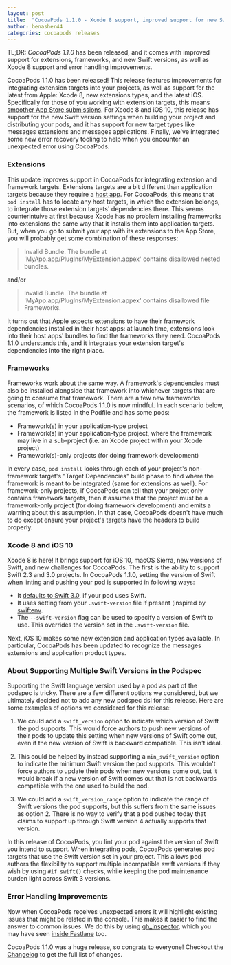 ```yaml
---
layout: post
title:  "CocoaPods 1.1.0 - Xcode 8 support, improved support for new Swift versions, extensions, frameworks, and more"
author: benasher44
categories: cocoapods releases
---
```

TL;DR: _CocoaPods 1.1.0_ has been released, and it comes with improved support for extensions, frameworks, and new Swift versions, as well as Xcode 8 support and error handling improvements.

<!-- more -->

CocoaPods 1.1.0 has been released! This release features improvements for integrating extension targets into your projects, as well as support for the latest from Apple: Xcode 8, new extensions types, and the latest iOS. Specifically for those of you working with extension targets, this means [smoother App Store submissions](https://github.com/CocoaPods/CocoaPods/issues/4203). For Xcode 8 and iOS 10, this release has support for the new Swift version settings when building your project and distributing your pods, and it has support for new target types like messages extensions and messages applications. Finally, we've integrated some new error recovery tooling to help when you encounter an unexpected error using CocoaPods.


### Extensions

This update improves support in CocoaPods for integrating extension and framework targets. Extensions targets are a bit different than application targets because they require a [host app](https://developer.apple.com/library/ios/documentation/General/Conceptual/ExtensibilityPG/ExtensionOverview.html#//apple_ref/doc/uid/TP40014214-CH2-SW5). For CocoaPods, this means that `pod install` has to locate any host targets, in which the extension belongs, to integrate those extension targets' dependencies there. This seems counterintuive at first because Xcode has no problem installing frameworks into extensions the same way that it installs them into application targets. But, when you go to submit your app with its extensions to the App Store, you will probably get some combination of these responses:

> Invalid Bundle. The bundle at 'MyApp.app/PlugIns/MyExtension.appex' contains disallowed nested bundles.

and/or

> Invalid Bundle. The bundle at 'MyApp.app/PlugIns/MyExtension.appex' contains disallowed file Frameworks.

It turns out that Apple expects extensions to have their framework dependencies installed in their host apps: at launch time, extensions look into their host apps' bundles to find the frameworks they need. CocoaPods 1.1.0 understands this, and it integrates your extension target's dependencies into the right place.


### Frameworks

Frameworks work about the same way. A framework's dependencies must also be installed alongside that framework into whichever targets that are going to consume that framework. There are a few new frameworks scenarios, of which CocoaPods 1.1.0 is now mindful. In each scenario below, the framework is listed in the Podfile and has some pods:

* Framework(s) in your application-type project
* Framework(s) in your application-type project, where the framework may live in a sub-project (i.e. an Xcode project within your Xcode project)
* Framework(s)-only projects (for doing framework development)

In every case, `pod install` looks through each of your project's non-framework target's "Target Dependencies" build phase to find where the framework is meant to be integrated (same for extensions as well). For framework-only projects, if CocoaPods can tell that your project only contains framework targets, then it assumes that the project must be a framework-only project (for doing framework development) and emits a warning about this assumption. In that case, CocoaPods doesn't have much to do except ensure your project's targets have the headers to build properly.


### Xcode 8 and iOS 10

Xcode 8 is here! It brings support for iOS 10, macOS Sierra, new versions of Swift, and new challenges for CocoaPods. The first is the ability to support Swift 2.3 and 3.0 projects. In CocoaPods 1.1.0, setting the version of Swift when linting and pushing your pod is supported in following ways:

* It [defaults to Swift 3.0](https://github.com/CocoaPods/CocoaPods/issues/6041), if your pod uses Swift.
* It uses setting from your `.swift-version` file if present (inspired by [swiftenv](https://github.com/kylef/swiftenv).
* The `--swift-version` flag can be used to specify a version of Swift to use. This overrides the version set in the `.swift-version` file.

Next, iOS 10 makes some new extension and application types available. In particular, CocoaPods has been updated to recognize the messages extensions and application product types.


### About Supporting Multiple Swift Versions in the Podspec

Supporting the Swift language version used by a pod as part of the podspec is tricky. There are a few different options we considered, but we ultimately decided not to add any new podspec dsl for this release. Here are some examples of options we considered for this release:

1. We could add a `swift_version` option to indicate which version of Swift the pod supports. This would force authors to push new versions of their pods to update this setting when new versions of Swift come out, even if the new version of Swift is backward compatible. This isn't ideal.

2. This could be helped by instead supporting a `min_swift_version` option to indicate the minimum Swift version the pod supports. This wouldn't force authors to update their pods when new versions come out, but it would break if a new version of Swift comes out that is not backwards compatible with the one used to build the pod.

3. We could add a `swift_version_range` option to indicate the range of Swift versions the pod supports, but this suffers from the same issues as option 2. There is no way to verify that a pod pushed today that claims to support up through Swift version 4 actually supports that version.

In this release of CocoaPods, you lint your pod against the version of Swift you intend to support. When integrating pods, CocoaPods generates pod targets that use the Swift version set in your project. This allows pod authors the flexibility to support multiple incompatible swift versions if they wish by using `#if swift()` checks, while keeping the pod maintenance burden light across Swift 3 versions.


### Error Handling Improvements

Now when CocoaPods receives unexpected errors it will highlight existing issues that might be related in the console. This makes it easier to find the answer to common issues. We do this by using [gh_inspector](https://github.com/orta/gh_inspector), which you may have seen [inside Fastlane](https://github.com/fastlane/fastlane/releases/tag/1.96.0) too.


CocoaPods 1.1.0 was a huge release, so congrats to everyone! Checkout the [Changelog](https://github.com/CocoaPods/CocoaPods/releases/tag/1.1.0) to get the full list of changes.
